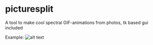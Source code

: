 # picturesplit
A tool to make cool spectral GIF-animations from photos, tk based gui included

Example:
![alt text](https://github.com/mjleinon/picturesplit/blob/master/example.gif)
